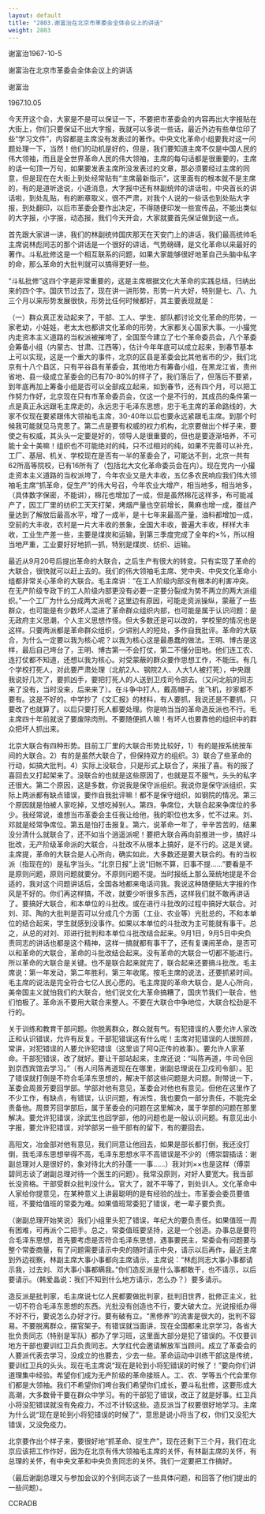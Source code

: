 ```yaml
---
layout: default
title: "2803.谢富治在北京市革委会全体会议上的讲话"
weight: 2803
---
```


谢富治1967-10-5

谢富治在北京市革委会全体会议上的讲话

谢富治

1967.10.05

今天开这个会，大家是不是可以保证一下，不要把市革委会的内容再出大字报贴在大街上，你们只要保证不出大字报，我就可以多说一些话，最近外边有些单位印了些“学习文件”，内容都是主席没有发表过的著作。中央文化革命小组要我对这一问题处理一下，当然！他们的动机是好的，但是，我们要知道主席不仅是中国人民的伟大领袖，而且是全世界革命人民的伟大领袖，主席的每句话都是很重要的，主席的话一句顶一万句，如果要发表主席所没发表过的文章，那必须要经过主席的同意，但是现在在大街上到处经常贴有“主席最新指示”，这里面有的根本就不是主席的，有的是道听途说，小道消息，大字报中还有林副统帅的讲话啦，中央首长的讲话啦，到处乱贴，有的断章取义，很不严肃，对我个人说的一些话也到处贴大字报，到处翻印，以后市革委会要作出决定，不得随便印发一些宣传品，不能出类似的大字报，小字报，动态报，我们今天开会，大家就要首先保证做到这一点。

首先跟大家讲一讲，我们的林副统帅国庆那天在天安门上的讲话，我们最高统帅毛主席说林彪同志的那个讲话是一个很好的讲话，气势磅礴，是文化革命以来最好的著作。斗私批修这是一个相互联系的问题，如果大家能够很好地革自己头脑中私字的命，那么革命的大批判就可以搞得更好一些。

“斗私批修”这四个字是非常重要的，这是主席根据文化大革命的实践总结，归纳出来的四个字。国庆节过去了，现在讲一讲形势，形势一片大好，特别是七、八、九三个月以来形势发展很快，形势比任何时候都好，其主要表现就是：

（一）群众真正发动起来了，干部、工人、学生、部队都讨论文化革命的形势，一家老幼，小娃娃，老太太也都讲文化革命的形势，大家都关心国家大事。一小撮党内走资本主义道路的当权派被摧垮了，全国至今建立了七个革命委员会，八个革委会筹备小组（内蒙古、甘肃、江西等），估计今年年底可以成立起来，到春节基本上可以实现，这是一个重大的事件，北京的区县是革委会比其他省市的少，我们北京有十八个县区，只有平谷县有革委会，其他地方有筹备小组，在黑龙江省，贵州省地、县一级成立革委会的已有70-80%的样子了，我们落后了，但落后不要紧，到年底再加上筹备小组是否可以全部成立起来，如到春节，还有四个月，可以把工作努力作好，北京现在只有市革命委员会，仅这一个是不行的，其成员的条件第一点是真正永远跟毛主席走的，永远忠于毛泽东思想，忠于毛主席的革命路线的，大家不仅现在要紧跟伟大领袖毛主席，30-40年以后也要永远紧跟毛主席。到那个时候我可能就见马克思了。第二点是要有权威的权力机构，北京要做出个样子来，要使之有权威，其头头一定要是好的，领导人是很重要的，但也是要逐渐培养，不可能十全十美嘛！组织也不可能绝对的纯，只不过相对的纯，如果不完善可以补充，工厂、基层、机关、学校现在是否有一半的革委会了，可能达不到，北京一共有62所高等院校，已有16所有了（包括北大文化革命委员会在内）。现在党内一小撮走资本主义道路的当权派垮了，今年农业又是大丰收，五亿多农民响应我们伟大领袖毛主席“抓革命，促生产”的伟大号召，今年农业大增产，相当地多，相当地多，（具体数字保密，不能讲），棉花也增加了一成，但是虽然棉花这样多，布可能减产了，因工厂里的纺织工天天打架，烤烟产量也空前增长，黄麻也增一成，蚕丝产量达到了解放后最高水平，增了一成半，是十七年来最高产量，油料都增加一成，空前的大丰收，农村是一片大丰收的景象，全国大丰收，普遍大丰收，样样大丰收，工业生产差一些，主要是煤炭和运输，到第三季度完成了全年的×%，所以相当地严重，工业要好好地抓一抓，特别是煤炭、纺织、运输。

最近从9月20号后提出革命的大联合，之后生产有很大的转变。只有实现了革命的大联合，很快就可以赶上去的。我们的伟大领袖毛主席、党中央、中央文化革命小组都非常关心革命的大联合。毛主席讲：“在工人阶级内部没有根本的利害冲突。在无产阶级专政下的工人阶级内部更没有必要一定要分裂成为势不两立的两大派组织。”一个工厂为什么分成两大派呢？这里边有原因，可能走资派操纵，蒙蔽了一些群众，也可能是有少数坏人混进了革命群众组织内部，也可能是属于认识问题：是无政府主义思潮，个人主义思想作怪。但大多数还是可以改的，学校里的情况也是这样。只要两派都是革命群众组织，少讲别人的短处，多作自我批评。革命的大联合，为什么一定要以我为核心呢？以我为核心这是最愚蠢的做法。王明、博古是这样，最后自己垮台了，王明、博古第一不会打仗，第二不懂分田地。他们连工农、连打仗都不知道，还想以我为核心。对受蒙蔽的群众要作思想工作，不能压。有几个学校打死人，对此要严肃处理（北航2人、钢院2人、人大1人被打死），中央跟我说好几次了，要抓凶手，要把打死人的人送到卫戍司令部去。（又问北航的同志来了没有，当时没来，后来来了）。在斗争中打人，戴高帽子，坐飞机，抄家都不要有。这是不好的。中学抄了《文汇报》的材料，有人要抓，我说还是不要抓，只要改了也就算了。以后只要打死人都要处理。你是响当当的革命造反派也不行。毛主席四十年前就说了要废除肉刑。不要随便抓人嘛！有坏人也要靠他的组织中的群众把坏人抓出来。

北京大联合有四种形势。目前工厂里的大联合形势比较好，1）有的是按系统按车间的大联合。2）有的是虽然大联合了，但保持双方的组织。3）联合了些革命的行动，如搞大批判。4）实际上没联合，只是形式上联合了，来报了喜。有的报了喜回去又打起架来了。没联合的也就是这些原因了，也就是互不服气，头头的私字还很大。第二个原因，这是多数，你说我是保守派组织。我说你是保守派组织，实际上两派都有缺点错误，要作自我批评嘛！都不是保守组织，如钢院的情况。第三个原因就是怕被人家吃掉，又想吃掉别人。第四，争席位，大联合起来争席位的多少。我经常说，谁想当市革委会主任我让给他，我的职位也太多，忙不过来。刘、邓就是经常争席位。第五是怕打击报复。第六，说革命一年了，辛辛苦苦的，结果没分清什么就联合了，还不如当个逍遥派呢！要把大联合再向前推进一步，搞好斗批改，无产阶级革命派的大联合，斗批改不从根本上搞好，是不行的。这是关键。主席提，革命的大联合是人心所向，确实如此，大多数还是要大联合的。有的当权派（指现在的）是私字当头。“北京日报”上说“旧帐不算，旧事不提……”要看是不是原则问题，原则问题就要分。不原则问题不提。当时报纸上那么笼统地提是不合适的，我对这个问题讲话后，全国各地都来电话问我。我说这种随便贴大字报的作风是不好的。你们再这样搞，不改，就要少听很多东西，这样我们就不敢再讲话了。要搞好大联合，和本单位的斗批改。或在进行斗批改的过程中搞好大联合。对刘、邓、陶的大批判是否可以分成几个方面（工业、农业等）光批总的，不和本单位的结合起来，学生就感到没事作。如果以本单位的斗批改为主可能就有事干。总之，从总的对刘、邓进行批判和本单位斗批改结合起来。9月1日，9月5日中央负责同志的讲话也都是这个精神，这样一搞就都有事干了，还有复课闹革命，是否可以和革命的大联合，革命的斗批改结合起来。没有革命的大联合一切都不能进行。所以革命的大联合是关键。也不是联合起来就完了，联合起来还要搞斗批改。毛主席说：第一年发动，第二年胜利，第三年收尾。按毛主席的说法，还要抓紧时间。毛主席的说法是完全符合七亿人民心愿的。毛主席提的革命大联合，是人心所向，美帝国主义就怕我们的大联合，他们说文化大革命搞糟了，国庆节我们一联合，他们怕极了。革命派不要用大联合来整人。不要在大联合中争地位，大联合松劲是不行的。

关于训练和教育干部问题。你脱离群众，群众就有气。有犯错误的人要允许人家改正和认识错误，允许有反复。干部犯错误这有什么呢！主席对犯错误的人很照顾，常讲，对犯错误的人要允许犯错误（这里谈了阿Q正传的故事）。要允许人家革命。干部犯错误，改了就好。要让干部站起来，主席还说：“叫陈再道，牛司令回到京西宾馆去学习。”（有人问陈再道现在在哪里，谢副总理说在卫戍司令部）。犯了错误就打倒是不符合毛泽东思想的，解决干部这些问题是大问题。附带说一下，革委会周景芳要回学部。学部对他有意见，革委会对他也有意见。但他在这里作了不少工作，有缺点，有错误，认识问题，有派性，我也要负一部分责任，不能完全责备他。周景芳回学部后，属于革委会的问题在这里解决，属于学部的问题在那里解决。要允许犯错误，涂武生也回学部，他的问题也是一般认识问题。有意见出小字报，要允许犯错误，对学部另一些干部有的留下，有的要回去。

高阳文，冶金部对他有意见，我们同意让他回去，如果是部长都打倒，我还没打倒，我毛泽东思想举得不高，毛泽东思想水平不高错误是不少的（傅崇碧插话：谢副总理对人是很好的，象对待北大的孙蓬一一事……）我对刘××也是这样（傅崇碧同志谈了谢副总理对待一个医生的问题）。我常没原则，对好人要宽大。我当部长没资格。干部受群众批判没什么。官大了，就不平等了，到处训人。文化革命中人家给你提意见，在某种意义上讲最聪明的是有经验的战士。市革委会委员要值班，不要给值班的常委为难。如果值班常委犯了错误，老一辈子要负责。

（谢副总理开始笑说）我们小组里头犯了错误，年纪大的要负责任。如果值班一周有困难，可再派个二把手。总之，常委值班要坚持，这是一个创造。办事总是要符合毛泽东思想，首先要考虑是否符合毛泽东思想，遇事要民主，常委会有问题要与整个常委商量，有了问题需要请示中央的随时请示中央，请示以后再作，最近主席到外边视察，林副主席大事小事都向主席请示，主席说：“林彪同志大事小事都请示我，过去刘、邓大事小事都瞒我。”你们造反派是什么事都敢干，也不请示，以后要请示。（韩爱晶说：我们不知到什么地方请示，怎么办？）要多请示。

造反派是批判家，毛主席说七亿人民都要做批判家，批判旧世界，批修正主义，批一切不符合毛泽东思想的东西。光批没有创造也不行，要大破大立。光说报纸办得不好不行，要说怎么办好才行。要有破有立。“黑修养”的流害是很大的，批判不容易。不要脱离群众，摆官架子。有错误就当面讲，现在全国都来北京学习，各省大批负责同志（特别是军队）都办了学习班，这里面大部分是犯了错误的。不仅要训地方干部也要训红卫兵负责同志。大学红代会邀请解放军当顾问。成立了革委会的人要派代表去学习，没成立的也要去，少去一些。革命运动中训练干部这是传统，要训红卫兵的头头。现在毛主席说“现在是轮到小将犯错误的时候了！”要向你们讲道理集中经验。希望你们成为无产阶级的革命接班人。工、农、学等五个代会里你们都是大领袖。我们不希望你们垮台我们希望你们成长，要斗私批修，这要形成大高潮，大多数骨干要在群众中学习。有的干部犯了错误，改正了就是好事。红卫兵小将没犯错误就没有免疫力，不过不计较这些。造反派当了权要很好地学习。主席为什么说“现在是轮到小将犯错误的时候了“，意思是说小将当了权，你们又没犯大错误，又没免疫力。

北京要作出个样子来，要很好地“抓革命、捉生产”，现在还剩下三个月，我们在北京应该把工作作好，因为在北京有伟大领袖毛主席的关怀，有林副主席的关怀，有总理的关怀，有中央文革和中央负责同志的关怀。我们一定要把工作搞好。

（最后谢副总理又与参加会议的个别同志谈了一些具体问题，和回答了他们提出的一些问题）。

CCRADB

